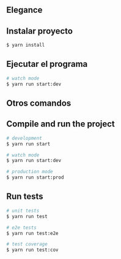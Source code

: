 ## Elegance

## Instalar proyecto

```bash
$ yarn install
```

## Ejecutar el programa

```bash
# watch mode
$ yarn run start:dev
```

## Otros comandos


## Compile and run the project

```bash
# development
$ yarn run start

# watch mode
$ yarn run start:dev

# production mode
$ yarn run start:prod
```

## Run tests

```bash
# unit tests
$ yarn run test

# e2e tests
$ yarn run test:e2e

# test coverage
$ yarn run test:cov
```